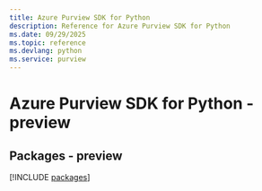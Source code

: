 ```yaml
---
title: Azure Purview SDK for Python
description: Reference for Azure Purview SDK for Python
ms.date: 09/29/2025
ms.topic: reference
ms.devlang: python
ms.service: purview
---
```

# Azure Purview SDK for Python - preview
## Packages - preview
[!INCLUDE [packages](purview-index.md)]